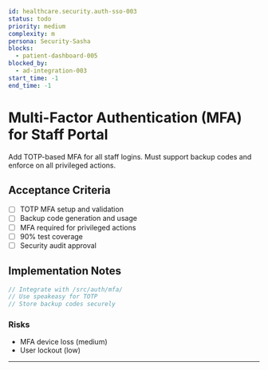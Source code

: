 ```yaml
id: healthcare.security.auth-sso-003
status: todo
priority: medium
complexity: m
persona: Security-Sasha
blocks:
  - patient-dashboard-005
blocked_by:
  - ad-integration-003
start_time: -1
end_time: -1
```

# Multi-Factor Authentication (MFA) for Staff Portal

Add TOTP-based MFA for all staff logins. Must support backup codes and enforce on all privileged actions.

## Acceptance Criteria

- [ ] TOTP MFA setup and validation
- [ ] Backup code generation and usage
- [ ] MFA required for privileged actions
- [ ] 90% test coverage
- [ ] Security audit approval

## Implementation Notes

```javascript
// Integrate with /src/auth/mfa/
// Use speakeasy for TOTP
// Store backup codes securely
```

### Risks

- MFA device loss (medium)
- User lockout (low)

---

[Security-Sasha]: ./personas/security-sasha.md
[patient-dashboard-005]: ./tickets/healthcare.frontend.patient-dashboard-005.md
[ad-integration-003]: ./tickets/healthcare.infrastructure.ad-integration-003.md
